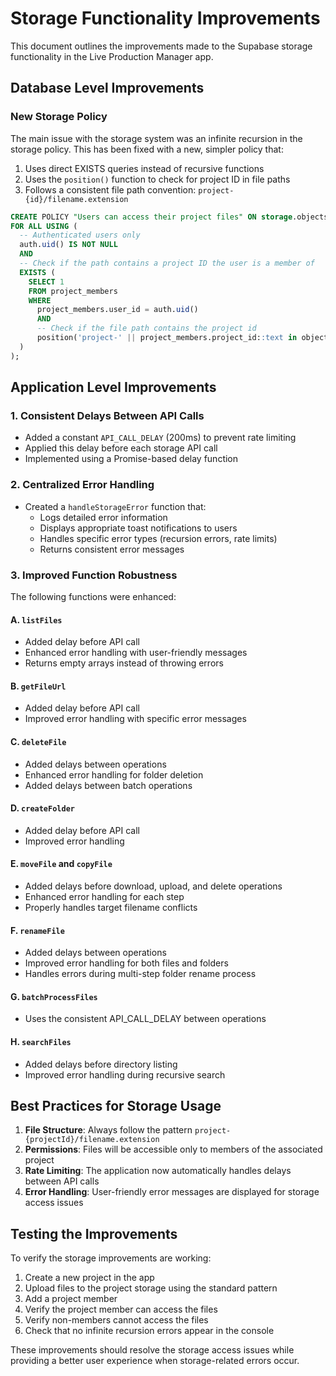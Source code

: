 # Storage Functionality Improvements

This document outlines the improvements made to the Supabase storage functionality in the Live Production Manager app.

## Database Level Improvements

### New Storage Policy

The main issue with the storage system was an infinite recursion in the storage policy. This has been fixed with a new, simpler policy that:

1. Uses direct EXISTS queries instead of recursive functions
2. Uses the `position()` function to check for project ID in file paths
3. Follows a consistent file path convention: `project-{id}/filename.extension`

```sql
CREATE POLICY "Users can access their project files" ON storage.objects
FOR ALL USING (
  -- Authenticated users only
  auth.uid() IS NOT NULL
  AND
  -- Check if the path contains a project ID the user is a member of
  EXISTS (
    SELECT 1 
    FROM project_members 
    WHERE 
      project_members.user_id = auth.uid()
      AND 
      -- Check if the file path contains the project id
      position('project-' || project_members.project_id::text in objects.name) > 0
  )
);
```

## Application Level Improvements

### 1. Consistent Delays Between API Calls

- Added a constant `API_CALL_DELAY` (200ms) to prevent rate limiting
- Applied this delay before each storage API call
- Implemented using a Promise-based delay function

### 2. Centralized Error Handling

- Created a `handleStorageError` function that:
  - Logs detailed error information
  - Displays appropriate toast notifications to users
  - Handles specific error types (recursion errors, rate limits)
  - Returns consistent error messages

### 3. Improved Function Robustness

The following functions were enhanced:

#### A. `listFiles`
- Added delay before API call
- Enhanced error handling with user-friendly messages
- Returns empty arrays instead of throwing errors

#### B. `getFileUrl`
- Added delay before API call
- Improved error handling with specific error messages

#### C. `deleteFile`
- Added delays between operations
- Enhanced error handling for folder deletion
- Added delays between batch operations

#### D. `createFolder`
- Added delay before API call
- Improved error handling

#### E. `moveFile` and `copyFile`
- Added delays before download, upload, and delete operations
- Enhanced error handling for each step
- Properly handles target filename conflicts

#### F. `renameFile`
- Added delays between operations
- Improved error handling for both files and folders
- Handles errors during multi-step folder rename process

#### G. `batchProcessFiles`
- Uses the consistent API_CALL_DELAY between operations

#### H. `searchFiles`
- Added delays before directory listing
- Improved error handling during recursive search

## Best Practices for Storage Usage

1. **File Structure**: Always follow the pattern `project-{projectId}/filename.extension`
2. **Permissions**: Files will be accessible only to members of the associated project
3. **Rate Limiting**: The application now automatically handles delays between API calls
4. **Error Handling**: User-friendly error messages are displayed for storage access issues

## Testing the Improvements

To verify the storage improvements are working:

1. Create a new project in the app
2. Upload files to the project storage using the standard pattern
3. Add a project member
4. Verify the project member can access the files
5. Verify non-members cannot access the files
6. Check that no infinite recursion errors appear in the console

These improvements should resolve the storage access issues while providing a better user experience when storage-related errors occur. 
